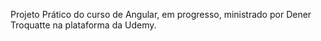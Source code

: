 Projeto Prático do curso de Angular, em progresso, ministrado por Dener Troquatte na plataforma da Udemy.